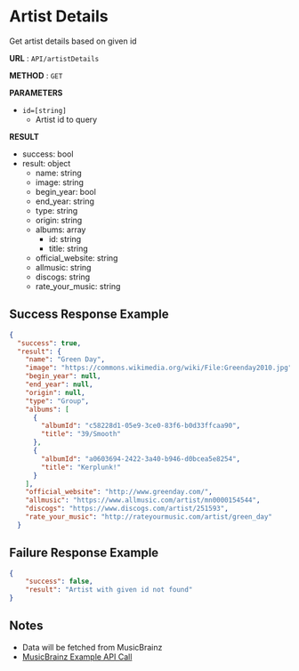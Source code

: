 # Artist Details
Get artist details based on given id

**URL** : `API/artistDetails`

**METHOD** : `GET`

**PARAMETERS**<br>
* `id=[string]`
	* Artist id to query

**RESULT**<br>
* success: bool
* result: object
	* name: string
	* image: string
	* begin_year: bool
	* end_year: string
	* type: string
	* origin: string
	* albums: array
		* id: string
		* title: string
	* official_website: string
	* allmusic: string
	* discogs: string
	* rate_your_music: string

## Success Response Example
```json
{
  "success": true,
  "result": {
    "name": "Green Day",
    "image": "https://commons.wikimedia.org/wiki/File:Greenday2010.jpg",
    "begin_year": null,
    "end_year": null,
    "origin": null,
    "type": "Group",
    "albums": [
      {
        "albumId": "c58228d1-05e9-3ce0-83f6-b0d33ffcaa90",
        "title": "39/Smooth"
      },
      {
        "albumId": "a0603694-2422-3a40-b946-d0bcea5e8254",
        "title": "Kerplunk!"
      }
    ],
    "official_website": "http://www.greenday.com/",
    "allmusic": "https://www.allmusic.com/artist/mn0000154544",
    "discogs": "https://www.discogs.com/artist/251593",
    "rate_your_music": "http://rateyourmusic.com/artist/green_day"
  }
```

## Failure Response Example
```json
{
	"success": false,
	"result": "Artist with given id not found"
}
```

## Notes 
* Data will be fetched from MusicBrainz
* [MusicBrainz Example API Call](https://musicbrainz.org/ws/2/artist/084308bd-1654-436f-ba03-df6697104e19?fmt=json&inc=url-rels+release-groups+artist-rels)
